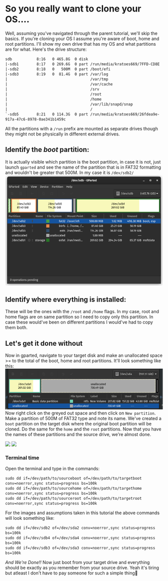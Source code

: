 # So you really want to clone your OS....
Well, assuming you've navigated through the parent tutorial, we'll skip the basics. If you're cloning your OS I assume you're aware of boot, home and root partitions. I'll show my own drive that has my OS and what partitions are for what. Here's the drive structure:
```console
sdb           8:16   0 465.8G  0 disk 
|-sdb1        8:17   0 269.6G  0 part /run/media/kratoes669/7FFD-CD8E
|-sdb2        8:18   0   500M  0 part /boot/efi
|-sdb3        8:19   0  81.4G  0 part /var/log
|                                     /var/tmp
|                                     /var/cache
|                                     /srv
|                                     /root
|                                     /home
|                                     /var/lib/snapd/snap
|                                     /
`-sdb5        8:21   0 114.3G  0 part /run/media/kratoes669/26fdea9e-917a-47c6-8978-0ae341b1459c
```
All the partitions with a `/run` prefix are mounted as separate drives though they might not be physically in different external drives.

## Identify the *boot* partition:
It is actually visible which partition is the boot partition, in case it is not, just launch `gparted` and see the name of the partition that is in FAT32 formatting and wouldn't be greater that 500M. In my case it is `/dev/sdb2/`
![gparted_boot](../../../assets/gparted_boot.png)
## Identify where everything is installed:
These will be the ones with the `/root` and `/home` flags. In my case, root and home flags are on same partition so I need to copy only this partition. In case these would've been on different partitions I would've had to copy them both.
## Let's get it done without
Now in gparted, navigate to your target disk and make an unallocated space >= to the total of the boot, home and root partitions.
It'll look something like this:
![gparted_unallocated](../../../assets/gparted_unallocated.png)
Now right click on the greyed out space and then click on `New partition`. Make a partition of 500M of FAT32 type and note its name. We've created a `boot` partition on the target disk where the original boot partition will be cloned. Do the same for the `home` and the `root` partitions. Now that you have the names of these partitions and the source drive, we're almost done.

<p float="center">
  <img src="../../assets/gparted_newpart.png" width="400"/>
  <img src="../../assets/gparted_fat32.png" width="400"/>
</p>


### Terminal time
Open the terminal and type in the commands:
```console
sudo dd if=/dev/path/to/sourceboot of=/dev/path/to/targetboot conv=noerror,sync status=progress bs=100k
sudo dd if=/dev/path/to/sourcehome of=/dev/path/to/targethome conv=noerror,sync status=progress bs=100k
sudo dd if=/dev/path/to/sourceroot of=/dev/path/to/targetroot conv=noerror,sync status=progress bs=100k
```
For the images and assumptions taken in this tutorial the above commands will look something like:
```console
sudo dd if=/dev/sdb2 of=/dev/sda2 conv=noerror,sync status=progress bs=100k
sudo dd if=/dev/sdb4 of=/dev/sda4 conv=noerror,sync status=progress bs=100k
sudo dd if=/dev/sdb3 of=/dev/sda3 conv=noerror,sync status=progress bs=100k
```
*And We're Done!!*
Now just boot from your target drive and everything should be exactly as you remember from your source drive. Yeah it's tiring but atleast I don't have to pay someone for such a simple thing🥱
